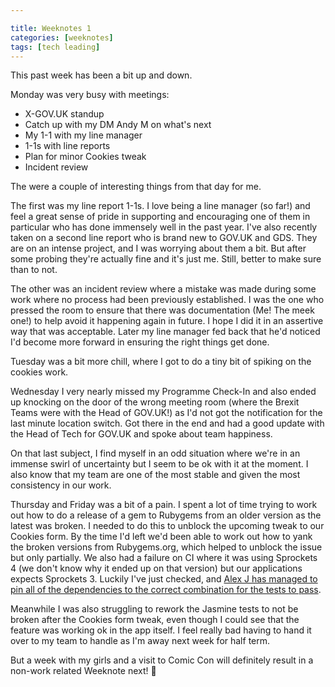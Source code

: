 ```yaml
---

title: Weeknotes 1
categories: [weeknotes]
tags: [tech leading]
---
```


This past week has been a bit up and down.

Monday was very busy with meetings:

* X-GOV.UK standup
* Catch up with my DM Andy M on what's next
* My 1-1 with my line manager
* 1-1s with line reports
* Plan for minor Cookies tweak
* Incident review

The were a couple of interesting things from that day for me.

The first was my line report 1-1s. I love being a line manager (so far!) and feel a great sense of pride in supporting and encouraging one of them in particular who has done immensely well in the past year. I've also recently taken on a second line report who is brand new to GOV.UK and GDS. They are on an intense project, and I was worrying about them a bit. But after some probing they're actually fine and it's just me. Still, better to make sure than to not.

The other was an incident review where a mistake was made during some work where no process had been previously established. I was the one who pressed the room to ensure that there was documentation (Me! The meek one!) to help avoid it happening again in future. I hope I did it in an assertive way that was acceptable. Later my line manager fed back that he'd noticed I'd become more forward in ensuring the right things get done.

Tuesday was a bit more chill, where I got to do a tiny bit of spiking on the cookies work.

Wednesday I very nearly missed my Programme Check-In and also ended up knocking on the door of the wrong meeting room (where the Brexit Teams were with the Head of GOV.UK!) as I'd not got the notification for the last minute location switch. Got there in the end and had a good update with the Head of Tech for GOV.UK and spoke about team happiness.

On that last subject, I find myself in an odd situation where we're in an immense swirl of uncertainty but I seem to be ok with it at the moment. I also know that my team are one of the most stable and given the most consistency in our work.

Thursday and Friday was a bit of a pain. I spent a lot of time trying to work out how to do a release of a gem to Rubygems from an older version as the latest was broken. I needed to do this to unblock the upcoming tweak to our Cookies form. By the time I'd left we'd been able to work out how to yank the broken versions from Rubygems.org, which helped to unblock the issue but only partially. We also had a failure on CI where it was using Sprockets 4 (we don't know why it ended up on that version) but our applications expects Sprockets 3. Luckily I've just checked, and [Alex J has managed to pin all of the dependencies to the correct combination for the tests to pass](https://github.com/alphagov/govuk_publishing_components/pull/1172).

Meanwhile I was also struggling to rework the Jasmine tests to not be broken after the Cookies form tweak, even though I could see that the feature was working ok in the app itself. I feel really bad having to hand it over to my team to handle as I'm away next week for half term.

But a week with my girls and a visit to Comic Con will definitely result in a non-work related Weeknote next! 🦇

